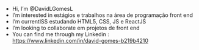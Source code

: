 -  Hi, I’m @DavidLGomesL
-  I’m interested in  estágios e trabalhos na área de programação front end
-  I’m currentlSS estudando HTML5, CSS, JS e ReactJS
-  I’m looking to collaborate em projetos de front end
-  You can find me through my Linkedin : https://www.linkedin.com/in/david-gomes-b219b4210

<!---
DavidLGomesL/DavidLGomesL is a ✨ special ✨ repository because its `README.md` (this file) appears on your GitHub profile.
You can click the Preview link to take a look at your changes.
--->
